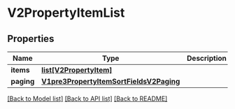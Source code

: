 # V2PropertyItemList

## Properties
Name | Type | Description | Notes
------------ | ------------- | ------------- | -------------
**items** | [**list[V2PropertyItem]**](V2PropertyItem.md) |  | 
**paging** | [**V1pre3PropertyItemSortFieldsV2Paging**](V1pre3PropertyItemSortFieldsV2Paging.md) |  | 

[[Back to Model list]](../README.md#documentation-for-models) [[Back to API list]](../README.md#documentation-for-api-endpoints) [[Back to README]](../README.md)

